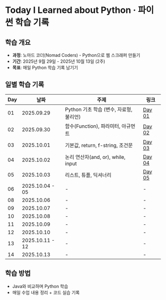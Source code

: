 # Today I Learned about Python · 파이썬 학습 기록

## 학습 개요
- **과정**: 노마드 코더(Nomad Coders) - Python으로 웹 스크래퍼 만들기
- **기간**: 2025년 9월 29일 - 2025년 10월 13일 (2주)
- **목표**: 매일 Python 학습 기록 남기기

## 일별 학습 기록
| Day | 날짜 | 주제 | 링크 |
|-----|------|------|------|
| 01 | 2025.09.29 | Python 기초 학습 (변수, 자료형, 불리언) | [Day 01](day01/day01.md) |
| 02 | 2025.09.30 | 함수(Function), 파라미터, 아규먼트 | [Day 02](day02/day02.md) |
| 03 | 2025.10.01 | 기본값, return, f-string, 조건문 | [Day 03](day03/day03.md) |
| 04 | 2025.10.02 | 논리 연산자(and, or), while, input | [Day 04](day04/day04.md) |
| 05 | 2025.10.03 | 리스트, 튜플, 딕셔너리 | [Day 05](day05/day05.md) |
| 06 | 2025.10.04 - 05 | - | - |
| 08 | 2025.10.06 | - | - |
| 09 | 2025.10.07 | - | - |
| 10 | 2025.10.08 | - | - |
| 11 | 2025.10.09 | - | - |
| 12 | 2025.10.10 | - | - |
| 13 | 2025.10.11 - 12 | - | - |
| 14 | 2025.10.13 | - | - |

## 학습 방법
- Java와 비교하며 Python 학습
- 매일 수업 내용 정리 + 코드 실습 기록
